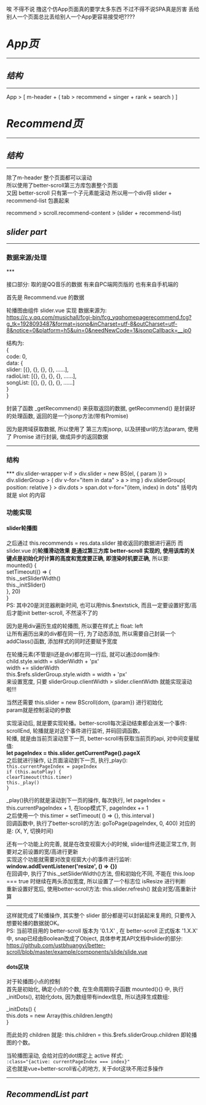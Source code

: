 唉 不得不说 撸这个仿App页面真的要学太多东西
不过不得不说SPA真是厉害
丢给别人一个页面总比丢给别人一个App更容易接受吧????

_<h1>App页</h1>_

***
_<h2>结构</h2>_

***
App > [ m-header + ( tab > recommend + singer + rank + search ) ]

_<h1>Recommend页</h1>_

***
_<h2>结构</h2>_

***
除了m-header 整个页面都可以滚动  
所以使用了better-scroll第三方库包裹整个页面  
又因 better-scroll 只有第一个子元素能滚动 所以用一个div将 slider + recommend-list 包裹起来  

recommend > scroll.recommend-content > (slider + recommend-list)
_<h2>slider part</h2>_
***
<h3>数据来源/处理</h3>
***

接口部分: 取的是QQ音乐的数据 有来自PC端网页版的 也有来自手机端的  

首先是 Recommend.vue 的数据  

轮播图由组件 slider.vue 实现 数据来源为:  
https://c.y.qq.com/musichall/fcgi-bin/fcg_yqqhomepagerecommend.fcg?g_tk=1928093487&format=jsonp&inCharset=utf-8&outCharset=utf-8&notice=0&platform=h5&uin=0&needNewCode=1&jsonpCallback=__jp0  
  
结构为:  
{  
  code: 0,  
  data: {  
    slider: [{}, {}, {}, {}, ......],  
    radioList: [{}, {}, {}, {}, ......],  
    songList: [{}, {}, {}, {}, ......]  
  }  
}  
  
封装了函数 _getRecommend() 来获取返回的数据, getRecommend() 是封装好的处理函数, 返回的是一个jsonp方法(带有Promise)  
  
因为是跨域获取数据, 所以使用了 第三方库jsonp, 以及拼接url的方法param, 使用了 Promise 进行封装, 做成异步的返回数据  
  
***
<h3>结构</h3>
***  
div.slider-wrapper v-if > div.slider = new BS(el, { param }) > div.sliderGroup > ( div v-for="item in data" > a > img )  
div.sliderGroup{ position: relative } > div.dots > span.dot v-for="(item, index) in dots"
括号内就是 slot 的内容  
  
<h3>功能实现</h3>

<h4>slider轮播图</h4>

之后通过 this.recommends = res.data.slider 接收返回的数据进行遍历
而 slider.vue 的<strong>轮播滑动效果 是通过第三方库 better-scroll 实现的, 使用该库的关键点是初始化时计算的高度和宽度要正确, 即渲染时机要正确,</strong> 所以要:  
  mounted() {  
    setTimeout(() => {  
      this._setSliderWidth()  
      this._initSlider()  
    }, 20)  
  }  
PS: 其中20是浏览器刷新时间, 也可以用this.$nextstick, 而且一定要设置好宽/高后才能init better-scroll, 不然滚不了的  
  
因为是用div遍历生成的轮播图, 所以要在样式上 float: left  
让所有遍历出来的div都在同一行, 为了动态添加, 所以需要自己封装一个 addClass()函数, 添加样式的同时还要赋予宽度  
  
在轮播元素(不管是li还是div)都在同一行后, 就可以通过dom操作:  
child.style.width = sliderWidth + 'px'  
width += sliderWidth  
this.$refs.sliderGroup.style.width = width + 'px'  
来设置宽度, 只要 sliderGroup.clientWidth > slider.clientWidth 就能实现滚动啦!!!  
  
当然还需要 this.slider = new BScroll(dom, {param}) 进行初始化  
param就是控制滚动的参数  
  
实现滚动后, 就是要实现轮播。better-scroll每次滚动结束都会派发一个事件: scrollEnd, 轮播就是对这个事件进行监听, 并码回调函数。  
轮播, 就是由当前页滚动至下一页, better-scroll有获取当前页的api, 对中间变量赋值:  
<strong>let pageIndex = this.slider.getCurrentPage().pageX</strong>  
之后就进行操作, 让页面滚动到下一页, 执行_play():  
`this.currentPageIndex = pageIndex`  
`if (this.autoPlay) {`  
  `clearTimeout(this.timer)`  
  `this._play()`  
`}`  
  
_play()执行的就是滚动到下一页的操作, 每次执行, let pageIndex = this.currentPageIndex + 1, 在loop模式下, pageIndex += 1  
之后使用一个 this.timer = setTimeout( () => {}, this.interval )  
回调函数中, 执行了better-scroll的方法: goToPage(pageIndex, 0, 400) 对应的是: (X, Y, 切换时间)  
  
还有一个功能上的完善, 就是在改变视窗大小的时候, slider组件还能正常工作, 则要对之前设置的宽/高进行更新  
实现这个功能就需要对改变视窗大小的事件进行监听:  
<strong>window.addEventListener('resize', () => {})</strong>  
在回调中, 执行了this._setSliderWidth()方法, 但和初始化不同, 不能在 this.loop === true 时继续在两头添加宽度, 所以设置了一个标志位 isResize 进行判断  
重新设置好宽后, 使用better-scroll方法: this.slider.refresh() 就会对宽/高重新计算  
  
***
这样就完成了轮播操作, 其实整个 slider 部分都是可以封装起来复用的, 只要传入想要轮播的数据就OK。  
PS: 当前项目用的 better-scroll 版本为 '0.1.X' , 在 better-scroll 正式版本 '1.X.X' 中, snap已经由Boolean改成了Object, 具体参考其API文档中slider的部分:  
https://github.com/ustbhuangyi/better-scroll/blob/master/example/components/slide/slide.vue  

<h4>dots区块</h4>

对于轮播图小点的控制  
首先是初始化, 确定小点的个数, 在生命周期钩子函数 mounted(){} 中, 执行 _initDots(), 初始化dots, 因为数组带有index信息, 所以选择生成数组:  
  
  _initDots() {  
    this.dots = new Array(this.children.length)  
  }  
  
而此处的 children 就是: this.children = this.$refs.sliderGroup.children 即轮播图的个数。  
  
当轮播图滚动, 会给对应的dot绑定上 active 样式:  
`:class="{active: currentPageIndex === index}"`  
这也就是vue+better-scroll省心的地方, 关于dot这块不用过多操作  
  
***
_<h2>RecommendList part</h2>_